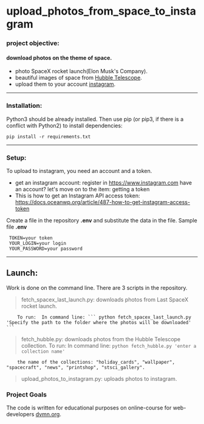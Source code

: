 # upload_photos_from_space_to_instagram

### project objective: 
 #### download photos on the theme of space.
 *   photo SpaceX rocket launch(Elon Musk's Company).
 *   beautiful images of space from [Hubble Telescope](https://hubblesite.org). 
 *   upload them to your account [instagram](https://www.instagram.com).
***
### Installation:

Python3 should be already installed. 
Then use pip (or pip3, if there is a conflict with Python2) to install dependencies:

```
pip install -r requirements.txt
```
***
### Setup:
To upload to instagram, you need an account and a token.
* get an instagram account: register in https://www.instagram.com
  have an account?  let's move on to the item: getting a token
* This is how to get an Instagram API access token: https://docs.oceanwp.org/article/487-how-to-get-instagram-access-token 

 Create a file in the repository __.env__ and substitute the data in the file.
 Sample file __.env__
```
 TOKEN=your token
 YOUR_LOGIN=your login
 YOUR_PASSWORD=your password
```
***
## Launch: 
   Work is done on the command line.
   There are 3 scripts in the repository.
   > fetch_spacex_last_launch.py: downloads photos from Last SpaceX rocket launch.
   
        To run:  In command line: ``` python fetch_spacex_last_launch.py 'Specify the path to the folder where the photos will be downloaded' ``` 
   > fetch_hubble.py: downloads photos from the Hubble Telescope collection.
        To run:  In command line: ```python fetch_hubble.py 'enter a collection name' ```
        
        the name of the collections: "holiday_cards", "wallpaper", "spacecraft", "news", "printshop", "stsci_gallery".
   
   > upload_photos_to_instagram.py: uploads photos to instagram.
   


### Project Goals

The code is written for educational purposes on online-course for web-developers [dvmn.org](https://dvmn.org/).
